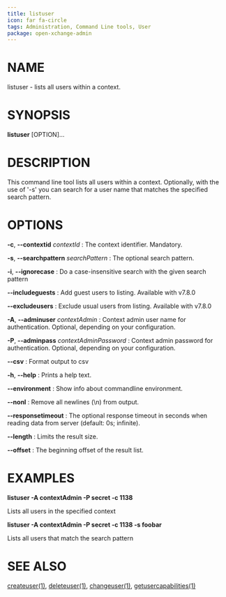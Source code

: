 ```yaml
---
title: listuser
icon: far fa-circle
tags: Administration, Command Line tools, User
package: open-xchange-admin
---
```


# NAME

listuser - lists all users within a context.

# SYNOPSIS

**listuser** [OPTION]...

# DESCRIPTION

This command line tool lists all users within a context. Optionally, with the use of '-s' you can search for a user name that matches the specified search pattern.

# OPTIONS

**-c**, **--contextid** *contextId*
: The context identifier. Mandatory.

**-s**, **--searchpattern** *searchPattern*
: The optional search pattern.

**-i**, **--ignorecase**
: Do a case-insensitive search with the given search pattern

**--includeguests**
: Add guest users to listing. Available with v7.8.0

**--excludeusers**
: Exclude usual users from listing. Available with v7.8.0

**-A**, **--adminuser** *contextAdmin*
: Context admin user name for authentication. Optional, depending on your configuration.

**-P**, **--adminpass** *contextAdminPassword*
: Context admin password for authentication. Optional, depending on your configuration.

**--csv**
: Format output to csv

**-h**, **--help**
: Prints a help text.

**--environment**
: Show info about commandline environment.

**--nonl**
: Remove all newlines (\\n) from output.

**--responsetimeout**
: The optional response timeout in seconds when reading data from server (default: 0s; infinite).

**--length**
: Limits the result size.

**--offset**
: The beginning offset of the result list.

# EXAMPLES

**listuser -A contextAdmin -P secret -c 1138**

Lists all users in the specified context

**listuser -A contextAdmin -P secret -c 1138 -s foobar**

Lists all users that match the search pattern

# SEE ALSO

[createuser(1)](createuser.html), [deleteuser(1)](deleteuser.html), [changeuser(1)](changeuser.html), [getusercapabilities(1)](getusercapabilities.html)
